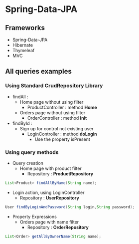 # Spring-Data-JPA

## Frameworks

* Spring-Data-JPA
* Hibernate
* Thymeleaf
* MVC

## All queries examples

### Using Standard CrudRepository Library

* findAll :
  * Home page without using filter
    * ProductController : method __Home__
  * Orders page without using filter
    * OrderController : method __init__
* findById :
  * Sign up for control not existing user
    * LoginController : method __doLogin__
      * Use the property isPresent

### Using query methods

* Query creation
  * Home page with product filter
    * Repository : __ProductRepository__
```java
List<Product> findAllByName(String name);
```
  * Login action, using LoginController
    * Repository : __UserRepository__
```java
User findByLoginAndPassword(String login,String password);
```
* Property Expressions
  * Orders page with name filter
    * Repository : __OrderRepository__
```java
List<Order> getAllByOwnerName(String name);
```
